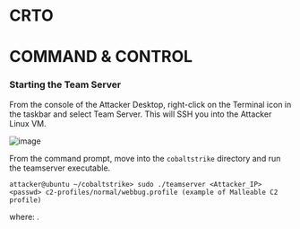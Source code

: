 # CRTO
# COMMAND & CONTROL
### Starting the Team Server
From the console of the Attacker Desktop, right-click on the Terminal icon in the taskbar and select Team Server.  This will SSH you into the Attacker Linux VM.

![image](https://github.com/AbdullahZuhair21/CRTO/assets/154827329/91f54a06-bb5c-4fd1-be4b-2ebc95ad7e23)

From the command prompt, move into the `cobaltstrike` directory and run the teamserver executable.
```
attacker@ubuntu ~/cobaltstrike> sudo ./teamserver <Attacker_IP> <passwd> c2-profiles/normal/webbug.profile (example of Malleable C2 profile)
```
where:
.    
